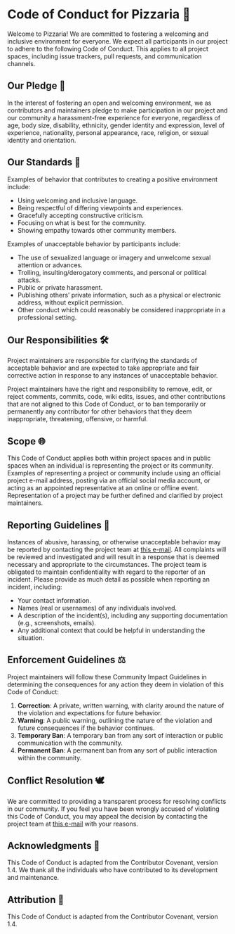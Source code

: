 # Code of Conduct for Pizzaria 🍕

Welcome to Pizzaria! We are committed to fostering a welcoming and inclusive environment for everyone. We expect all participants in our project to adhere to the following Code of Conduct. This applies to all project spaces, including issue trackers, pull requests, and communication channels.

## Our Pledge 🤝

In the interest of fostering an open and welcoming environment, we as contributors and maintainers pledge to make participation in our project and our community a harassment-free experience for everyone, regardless of age, body size, disability, ethnicity, gender identity and expression, level of experience, nationality, personal appearance, race, religion, or sexual identity and orientation.

## Our Standards 🌟

Examples of behavior that contributes to creating a positive environment include:

- Using welcoming and inclusive language.
- Being respectful of differing viewpoints and experiences.
- Gracefully accepting constructive criticism.
- Focusing on what is best for the community.
- Showing empathy towards other community members.

Examples of unacceptable behavior by participants include:

- The use of sexualized language or imagery and unwelcome sexual attention or advances.
- Trolling, insulting/derogatory comments, and personal or political attacks.
- Public or private harassment.
- Publishing others’ private information, such as a physical or electronic address, without explicit permission.
- Other conduct which could reasonably be considered inappropriate in a professional setting.

## Our Responsibilities 🛠️

Project maintainers are responsible for clarifying the standards of acceptable behavior and are expected to take appropriate and fair corrective action in response to any instances of unacceptable behavior.

Project maintainers have the right and responsibility to remove, edit, or reject comments, commits, code, wiki edits, issues, and other contributions that are not aligned to this Code of Conduct, or to ban temporarily or permanently any contributor for other behaviors that they deem inappropriate, threatening, offensive, or harmful.

## Scope 🌐

This Code of Conduct applies both within project spaces and in public spaces when an individual is representing the project or its community. Examples of representing a project or community include using an official project e-mail address, posting via an official social media account, or acting as an appointed representative at an online or offline event. Representation of a project may be further defined and clarified by project maintainers.

## Reporting Guidelines 📢

Instances of abusive, harassing, or otherwise unacceptable behavior may be reported by contacting the project team at [this e-mail](mobin.kh15@gmail.com). All complaints will be reviewed and investigated and will result in a response that is deemed necessary and appropriate to the circumstances. The project team is obligated to maintain confidentiality with regard to the reporter of an incident. Please provide as much detail as possible when reporting an incident, including:

- Your contact information.
- Names (real or usernames) of any individuals involved.
- A description of the incident(s), including any supporting documentation (e.g., screenshots, emails).
- Any additional context that could be helpful in understanding the situation.

## Enforcement Guidelines ⚖️

Project maintainers will follow these Community Impact Guidelines in determining the consequences for any action they deem in violation of this Code of Conduct:

1. **Correction**: A private, written warning, with clarity around the nature of the violation and expectations for future behavior.
2. **Warning**: A public warning, outlining the nature of the violation and future consequences if the behavior continues.
3. **Temporary Ban**: A temporary ban from any sort of interaction or public communication with the community.
4. **Permanent Ban**: A permanent ban from any sort of public interaction within the community.

## Conflict Resolution 🕊️

We are committed to providing a transparent process for resolving conflicts in our community. If you feel you have been wrongly accused of violating this Code of Conduct, you may appeal the decision by contacting the project team at [this e-mail](mobin.kh15@gmail.com) with your reasons.

## Acknowledgments 🙌

This Code of Conduct is adapted from the Contributor Covenant, version 1.4. We thank all the individuals who have contributed to its development and maintenance.

## Attribution 📜

This Code of Conduct is adapted from the Contributor Covenant, version 1.4.
